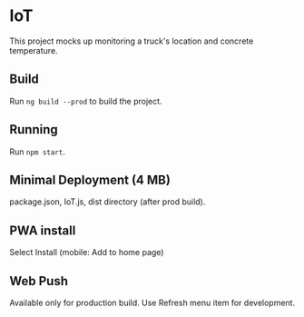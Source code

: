 # IoT

This project mocks up monitoring a truck's location and concrete temperature.

## Build

Run `ng build --prod` to build the project.

## Running

Run `npm start`.

## Minimal Deployment (4 MB)

package.json, IoT.js, dist directory (after prod build).

## PWA install

Select Install (mobile: Add to home page) 

## Web Push

Available only for production build. Use Refresh menu item for development.
